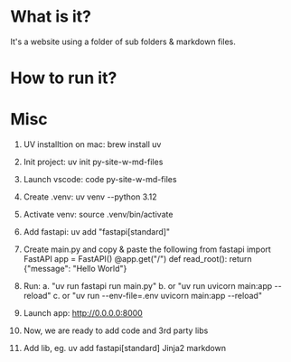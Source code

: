 # What is it? 
It's a website using a folder of sub folders & markdown files. 

# How to run it? 

# Misc

1. UV installtion on mac: brew install uv

2. Init project: uv init py-site-w-md-files

3. Launch vscode: code py-site-w-md-files

4. Create .venv: uv venv --python 3.12

5. Activate venv: source .venv/bin/activate

6. Add fastapi: uv add "fastapi[standard]"

7. Create main.py and copy & paste the following 
        from fastapi import FastAPI
        app = FastAPI()
        @app.get("/")
        def read_root():
            return {"message": "Hello World"}

8. Run: 
    a. "uv run fastapi run main.py"
    b. or "uv run uvicorn main:app --reload"
    c. or "uv run --env-file=.env uvicorn main:app --reload"

9. Launch app: http://0.0.0.0:8000

11. Now, we are ready to add code and 3rd party libs 

12. Add lib, eg. uv add fastapi[standard] Jinja2 markdown





